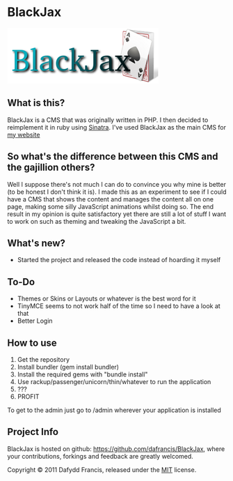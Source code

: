 # BlackJax

![BlackJax Logo](public/blackjax/logo.png)

## What is this?

BlackJax is a CMS that was originally written in PHP. I then decided to reimplement it in ruby using
[Sinatra](http://www.sinatrarb.com). I've used BlackJax as the main CMS for [my website](http://www.somethingafal.com/)

## So what's the difference between this CMS and the gajillion others?

Well I suppose there's not much I can do to convince you why mine is better (to be honest I don't think
it is). I made this as an experiment to see if I could have a CMS that shows the content and manages the
content all on one page, making some silly JavaScript animations whilst doing so. The end result in my opinion
is quite satisfactory yet there are still a lot of stuff I want to work on such as theming and tweaking
the JavaScript a bit.

## What's new?

* Started the project and released the code instead of hoarding it myself

## To-Do

* Themes or Skins or Layouts or whatever is the best word for it
* TinyMCE seems to not work half of the time so I need to have a look at that
* Better Login

## How to use

1. Get the repository
2. Install bundler (gem install bundler)
3. Install the required gems with "bundle install"
4. Use rackup/passenger/unicorn/thin/whatever to run the application
5. ???
6. PROFIT

To get to the admin just go to /admin wherever your application is installed

## Project Info

BlackJax is hosted on github: https://github.com/dafrancis/BlackJax, where your contributions, forkings and feedback are greatly welcomed.

Copyright &copy; 2011 Dafydd Francis, released under the [MIT](http://en.wikipedia.org/wiki/MIT_License) license.
